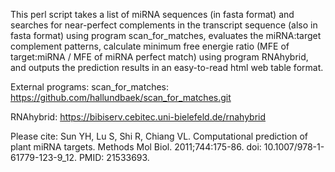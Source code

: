 This perl script takes a list of miRNA sequences (in fasta format) and searches for near-perfect complements in the transcript sequence (also in fasta format) using program scan_for_matches, evaluates the miRNA:target complement patterns, calculate minimum free energie ratio (MFE of target:miRNA / MFE of miRNA perfect match) using program RNAhybrid, and outputs the prediction results in an easy-to-read html web table format.

External programs:
scan_for_matches: https://github.com/hallundbaek/scan_for_matches.git

RNAhybrid: https://bibiserv.cebitec.uni-bielefeld.de/rnahybrid

Please cite: Sun YH, Lu S, Shi R, Chiang VL. Computational prediction of plant miRNA targets. Methods Mol Biol. 2011;744:175-86. doi: 10.1007/978-1-61779-123-9_12. PMID: 21533693.
